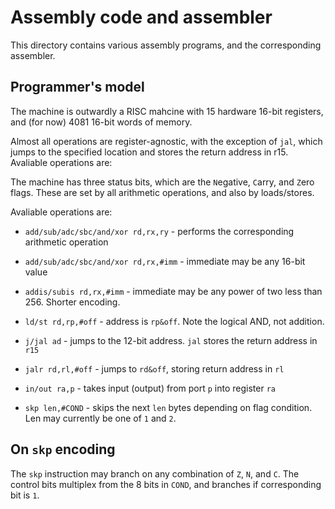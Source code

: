 # Assembly code and assembler
This directory contains various assembly programs, and the corresponding assembler.
## Programmer's model
The machine is outwardly a RISC mahcine with 15 hardware 16-bit registers, and (for now) 4081 16-bit words of memory.

Almost all operations are register-agnostic, with the exception of `jal`, which jumps to the specified location and stores the return address in r15. Avaliable operations are:

The machine has three status bits, which are the `N`egative, `C`arry, and `Z`ero flags. These are set by all arithmetic operations, and also by loads/stores.

Avaliable operations are:

- `add/sub/adc/sbc/and/xor rd,rx,ry` - performs the corresponding arithmetic operation

- `add/sub/adc/sbc/and/xor rd,rx,#imm` - immediate may be any 16-bit value

- `addis/subis rd,rx,#imm` - immediate may be any power of two less than 256. Shorter encoding.

- `ld/st rd,rp,#off` - address is `rp&off`. Note the logical AND, not addition.

- `j/jal ad` - jumps to the 12-bit address. `jal` stores the return address in `r15`

- `jalr rd,rl,#off` - jumps to `rd&off`, storing return address in `rl`

- `in/out ra,p` - takes input (output) from port `p` into register `ra`

- `skp len,#COND` - skips the next `len` bytes depending on flag condition. Len may currently be one of `1` and `2`.
## On `skp` encoding
The `skp` instruction may branch on any combination of `Z`, `N`, and `C`. The control bits multiplex from the 8 bits in `COND`, and branches if corresponding bit is `1`.

